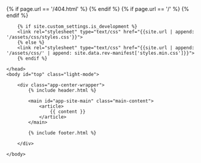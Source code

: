 <!DOCTYPE html>
<html lang="en" dir="ltr">
    <head>
        {% if page.url == '/404.html' %}
        <meta name="robots" content="noindex, nofollow">
        {% endif %}
        <meta charset="utf-8">
        <meta name="viewport" content="width=device-width, initial-scale=1, shrink-to-fit=no">
        <meta http-equiv="x-ua-compatible" content="ie=edge">
        {% if page.url == '/' %}
        <meta name="description" content="{{ site.custom_settings.description }}">
        {% endif %}
        <link rel="canonical" href="{{ page.url | replace:'index.html','' | prepend: site.url }}">
        <link rel="shortcut icon" type="image/x-icon" href="{{site.url}}/favicon.png">
        <link href="https://fonts.googleapis.com/css?family=Roboto:400,700" rel="stylesheet">
        <title>{% if page.url == '/' %}{{site.custom_settings.name}} - {{site.custom_settings.description}}{% else %}{{page.title}} - {{site.custom_settings.name}}{% endif %}</title>

        {% if site.custom_settings.is_development %}
        <link rel="stylesheet" type="text/css" href="{{site.url | append: '/assets/css/styles.css'}}">
        {% else %}
        <link rel="stylesheet" type="text/css" href="{{site.url | append: '/assets/css/' | append: site.data.rev-manifest['styles.min.css']}}">
        {% endif %}

    </head>
    <body id="top" class="light-mode">

        <div class="app-center-wrapper">
            {% include header.html %}

            <main id="app-site-main" class="main-content">
                <article>
                    {{ content }}
                </article>
            </main>

            {% include footer.html %}

        </div>

    </body>
</html>

<!-- Generated with Jeykll {{site.github.versions.jekyll}} at {{ 'now' | date: '%F %T' }} -->

